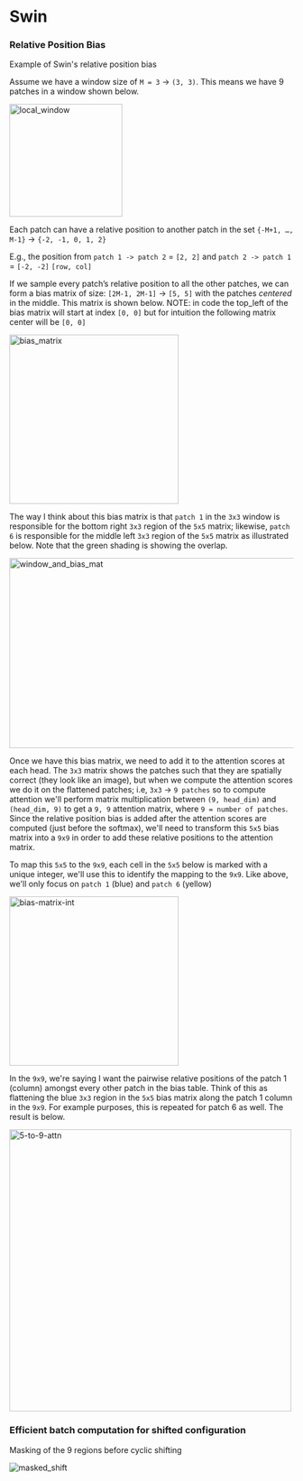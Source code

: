 # Swin
### Relative Position Bias
Example of Swin's relative position bias

Assume we have a window size of `M = 3` -> `(3, 3)`. This means we have 9 patches in a window shown below.

<img width="200" height="200" alt="local_window" src="https://github.com/user-attachments/assets/41a27539-1541-4c39-b1f0-40369c5a6e4f" />

Each patch can have a relative position to another patch in the set `{-M+1, …, M-1}` -> `{-2, -1, 0, 1, 2}`

E.g., the position from `patch 1 -> patch 2` = `[2, 2]` and `patch 2 -> patch 1` = `[-2, -2]` `[row, col]`

If we sample every patch’s relative position to all the other patches, we can form a bias matrix of size: `[2M-1, 2M-1]` -> `[5, 5]` with the patches _centered_ in the middle. This matrix is shown below. NOTE: in code the top_left of the bias matrix will start at index `[0, 0]` but for intuition the following matrix center will be `[0, 0]`

<img width="300" height="300" alt="bias_matrix" src="https://github.com/user-attachments/assets/66e247c3-566b-419b-a0d8-8982f1d6108d" />

The way I think about this bias matrix is that `patch 1` in the `3x3` window is responsible for the bottom right `3x3` region of the `5x5` matrix; likewise, `patch 6` is responsible for the middle left `3x3` region of the `5x5` matrix as illustrated below. Note that the green shading is showing the overlap.

<img width="600" height="337" alt="window_and_bias_mat" src="https://github.com/user-attachments/assets/b1703207-2346-4cf8-b227-b954136c46b5" />

Once we have this bias matrix, we need to add it to the attention scores at each head. The `3x3` matrix shows the patches such that they are spatially correct (they look like an image), but when we compute the attention scores we do it on the flattened patches; i.e, `3x3` -> `9 patches` so to compute attention we'll perform matrix multiplication between `(9, head_dim)` and `(head_dim, 9)` to get a `9, 9` attention matrix, where `9 = number of patches`. Since the relative position bias is added after the attention scores are computed (just before the softmax), we'll need to transform this `5x5` bias matrix into a `9x9` in order to add these relative positions to the attention matrix.

To map this `5x5` to the `9x9`, each cell in the `5x5` below is marked with a unique integer, we'll use this to identify the mapping to the `9x9`. Like above, we'll only focus on `patch 1` (blue) and `patch 6` (yellow)

<img width="300" height="300" alt="bias-matrix-int" src="https://github.com/user-attachments/assets/6fb9fd89-e70a-4539-8daa-a435d0822eac" />

In the `9x9`, we're saying I want the pairwise relative positions of the patch 1 (column) amongst every other patch in the bias table. Think of this as flattening the blue `3x3` region in the `5x5` bias matrix along the patch 1 column in the `9x9`. For example purposes, this is repeated for patch 6 as well. The result is below.

<img width="500" height="500" alt="5-to-9-attn" src="https://github.com/user-attachments/assets/42f6ae3d-83f5-40e4-95e7-b5a64cff70e3" />

### Efficient batch computation for shifted configuration
Masking of the 9 regions before cyclic shifting

![masked_shift](https://github.com/user-attachments/assets/c00c8393-1ca8-48a1-b3d6-75866c36f138)




